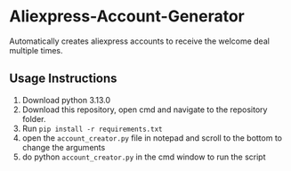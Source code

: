 # Aliexpress-Account-Generator
Automatically creates aliexpress accounts to receive the welcome deal multiple times.  
## Usage Instructions  
1. Download python 3.13.0
2. Download this repository, open cmd and navigate to the repository folder.
3. Run `pip install -r requirements.txt`
4. open the `account_creator.py` file in notepad and scroll to the bottom to change the arguments
5. do python `account_creator.py` in the cmd window to run the script
